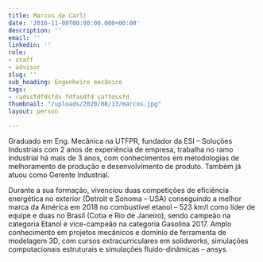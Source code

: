 ```yaml
---
title: Marcos de Carli
date: '2016-11-08T00:00:00.000+00:00'
description: ''
email: ''
linkedin: ''
role:
- staff
- advisor
slug: ''
sub_heading: Engenheiro mecânico
tags:
- radssfdfdsfds fdfasdfd saffdssfd
thumbnail: "/uploads/2020/08/13/marcos.jpg"
layout: person

---
```

Graduado em Eng. Mecânica na UTFPR, fundador da ESI – Soluções Industriais com 2 anos de experiência de empresa, trabalha no ramo industrial há mais de 3 anos, com conhecimentos em metodologias de melhoramento de produção e desenvolvimento de produto. Também já atuou como Gerente Industrial.

Durante a sua formação, vivenciou duas competições de eficiência energética no exterior (Detroit e Sonoma – USA) conseguindo a melhor marca da América em 2018 no combustível etanol – 523 km/l como líder de equipe e duas no Brasil (Cotia e Rio de Janeiro), sendo campeão na categoria Etanol e vice-campeão na categoria Gasolina 2017. Amplo conhecimento em projetos mecânicos e domínio de ferramenta de modelagem 3D, com cursos extracurriculares em solidworks, simulações computacionais estruturais e simulações fluído-dinâmicas – ansys.